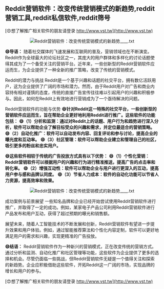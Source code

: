 ## **Reddit营销软件：改变传统营销模式的新趋势,reddit营销工具,reddit私信软件,reddit筛号**

[😍想了解推广相关软件的朋友请登录 http://www.vst.tw](http://www.vst.tw)

 <center><img src="https://vst.tw/MP4/tuiguang/png/2.png" alt="Reddit营销软件：改变传统营销模式的新趋势____.txt"></center>

**😄导语：**
随着社交媒体的飞速发展和互联网的普及，营销领域也在不断演变。Reddit作为全球最大的论坛社区之一，其庞大的用户群体和多样化的讨论话题使得其成为了一个备受关注的营销平台。近年来，一些创新型的Reddit营销软件应运而生，为企业提供了一种全新的推广策略，改变了传统的营销模式。

Reddit的潜力与挑战
Reddit是一个基于兴趣和话题的社交平台，拥有数亿活跃用户，这为企业提供了广阔的市场和潜力。然而，由于Reddit用户对广告和商业内容持有相对谨慎的态度，传统的直接广告宣传往往难以引起用户的兴趣和积极参与。因此，如何在Reddit上有效地进行营销成为了一个亟待解决的问题。

Reddit营销软件的功能与优势
**😄针对Reddit这一特殊的社交平台，一些创新型的营销软件应运而生，旨在帮助企业更好地利用Reddit进行推广。这些软件的功能包括：**
**😄（1）分析和监测：通过对Reddit上的话题、用户行为和趋势进行深入分析，软件可以帮助企业了解目标受众的兴趣和需求，并定位最适合的营销策略。**
**😄（2）自动化推广：软件可以自动发布内容、回复评论和参与讨论，提高企业的曝光度和互动率。**
**😄（3）社区管理：软件可以帮助企业建立和管理自己的社区，吸引更多的粉丝和忠实用户。**

**😄这些软件相较于传统的广告投放方式具有以下优势：**
**😄（1）个性化营销：Reddit营销软件可以根据用户的兴趣和行为进行精准推送，提高广告的点击率和转化率。**
**😄（2）增强互动性：软件可以帮助企业与用户进行更深入的互动，提高用户参与感和品牌认同度。**
**😄（3）节省人力成本：软件的自动化功能可以节省人力资源，提高效率和效果。**

 <center><img src="https://vst.tw/MP4/tuiguang/png/5.png" alt="Reddit营销软件：改变传统营销模式的新趋势____.txt"></center>

成功案例与前景展望 一些知名品牌和企业已经开始尝试使用Reddit营销软件进行推广，并取得了一定的成功。例如，某家电子产品公司利用Reddit营销软件进行产品发布和用户互动，获得了超过预期的曝光和销售额。

展望未来，随着人工智能技术的不断发展和创新，Reddit营销软件有望进一步提升效果和用户体验。例如，通过智能推荐算法和个性化内容定制，软件可以更好地满足用户的需求和兴趣，实现更精准的广告投放。

**😄结语：**
Reddit营销软件作为一种新兴的营销模式，正在改变传统的营销方式。通过分析和监测、自动化推广和社区管理等功能，这些软件为企业提供了更多的选择和机会。尽管仍面临一些挑战，但Reddit营销软件无疑是一个值得关注和探索的新趋势。企业应积极借助这些软件，开拓Reddit这一广阔的市场，实现品牌的增长和用户的参与。

[😍想了解推广相关软件的朋友请登录 http://www.vst.tw](http://www.vst.tw)



